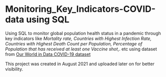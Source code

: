 # Monitoring_Key_Indicators-COVID-data using SQL
Using SQL to monitor global population health status in a pandemic through key indicators like *Mortality rate,  Countries with Highest Infection Rate, Countries with Highest Death Count per Population, Percentage of Population that has received at least one Vaccine shot*,. etc using dataset from [Our World in Data COVID-19 dataset](https://ourworldindata.org/covid-deaths) 

This project was created in August 2021 and uploaded later on for better visibility.
